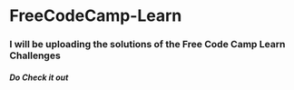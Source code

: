 # FreeCodeCamp-Learn

### I will be uploading the solutions of the Free Code Camp Learn Challenges 

##### Do Check it out
